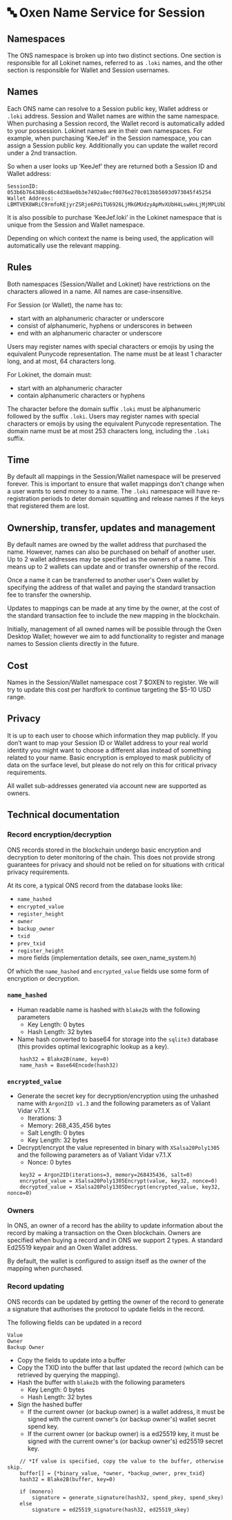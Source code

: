 # 🔤 Oxen Name Service for Session

## Namespaces

The ONS namespace is broken up into two distinct sections. One section is responsible for all Lokinet names, referred to as `.loki` names, and the other section is responsible for Wallet and Session usernames.

## Names

Each ONS name can resolve to a Session public key, Wallet address or `.loki` address. Session and Wallet names are within the same namespace. When purchasing a Session record, the Wallet record is automatically added to your possession. Lokinet names are in their own namespaces. For example, when purchasing ‘KeeJef’ in the Session namespace, you can assign a Session public key. Additionally you can update the wallet record under a 2nd transaction.

So when a user looks up ‘KeeJef’ they are returned both a Session ID and Wallet address:

```text
SessionID: 053b6b764388cd6c4d38ae0b3e7492a8ecf0076e270c013bb5693d973045f45254 
Wallet Address: LBMTVEK8WRiC9rmfoKEjyrZSRje6PdiTU6926LjMkGMUdzyApMvXUbH4LswHnLjMjMPLUbDKiL3RCRQe5XFiobWb8jQrApR
```

It is also possible to purchase ‘KeeJef.loki’ in the Lokinet namespace that is unique from the Session and Wallet namespace.

Depending on which context the name is being used, the application will automatically use the relevant mapping.

## Rules

Both namespaces \(Session/Wallet and Lokinet\) have restrictions on the characters allowed in a name. All names are case-insensitive.

For Session \(or Wallet\), the name has to:

* start with an alphanumeric character or underscore
* consist of alphanumeric, hyphens or underscores in between 
* end with an alphanumeric character or underscore 

Users may register names with special characters or emojis by using the equivalent Punycode representation. The name must be at least 1 character long, and at most, 64 characters long.

For Lokinet, the domain must:

* start with an alphanumeric character
* contain alphanumeric characters or hyphens

The character before the domain suffix `.loki` must be alphanumeric followed by the suffix `.loki`. Users may register names with special characters or emojis by using the equivalent Punycode representation. The domain name must be at most 253 characters long, including the `.loki` suffix.

## Time

By default all mappings in the Session/Wallet namespace will be preserved forever. This is important to ensure that wallet mappings don't change when a user wants to send money to a name. The `.loki` namespace will have re-registration periods to deter domain squatting and release names if the keys that registered them are lost.

## Ownership, transfer, updates and management

By default names are owned by the wallet address that purchased the name. However, names can also be purchased on behalf of another user. Up to 2 wallet addresses may be specified as the owners of a name. This means up to 2 wallets can update and or transfer ownership of the record.

Once a name it can be transferred to another user's Oxen wallet by specifying the address of that wallet and paying the standard transaction fee to transfer the ownership.

Updates to mappings can be made at any time by the owner, at the cost of the standard transaction fee to include the new mapping in the blockchain.

Initially, management of all owned names will be possible through the Oxen Desktop Wallet; however we aim to add functionality to register and manage names to Session clients directly in the future.

## Cost

Names in the Session/Wallet namespace cost 7 $OXEN to register. We will try to update this cost per hardfork to continue targeting the $5-10 USD range.

## Privacy

It is up to each user to choose which information they map publicly. If you don’t want to map your Session ID or Wallet address to your real world identity you might want to choose a different alias instead of something related to your name. Basic encryption is employed to mask publicity of data on the surface level, but please do not rely on this for critical privacy requirements. 

All wallet sub-addresses generated via account new are supported as owners.

## Technical documentation

### Record encryption/decryption

ONS records stored in the blockchain undergo basic encryption and decryption to deter monitoring of the chain. This does not provide strong guarantees for privacy and should not be relied on for situations with critical privacy requirements.

At its core, a typical ONS record from the database looks like:

* `name_hashed`
* `encrypted_value`
* `register_height`
* `owner`
* `backup_owner`
* `txid`
* `prev_txid`
* `register_height`
* more fields \(implementation details, see oxen\_name\_system.h\)

Of which the `name_hashed` and `encrypted_value` fields use some form of encryption or decryption.

### `name_hashed`

* Human readable name is hashed with `blake2b` with the following parameters
  * Key Length: 0 bytes
  * Hash Length: 32 bytes
* Name hash converted to base64 for storage into the `sqlite3` database \(this provides optimal lexicographic lookup as a key\).

```text
    hash32 = Blake2B(name, key=0)
    name_hash = Base64Encode(hash32)
```

### `encrypted_value`

* Generate the secret key for decryption/encryption using the unhashed name with `Argon2ID v1.3` and the following parameters as of Valiant Vidar v7.1.X
  * Iterations: 3
  * Memory: 268\_435\_456 bytes
  * Salt Length: 0 bytes
  * Key Length: 32 bytes
* Decrypt/encrypt the value represented in binary with `XSalsa20Poly1305` and the following parameters as of Valiant Vidar v7.1.X
  * Nonce: 0 bytes

```text
    key32 = Argon2ID(iterations=3, memory=268435436, salt=0)
    encrypted_value = XSalsa20Poly1305Encrypt(value, key32, nonce=0)
    decrypted_value = XSalsa20Poly1305Decrypt(encrypted_value, key32, nonce=0)
```

### Owners

In ONS, an owner of a record has the ability to update information about the record by making a transaction on the Oxen blockchain. Owners are specified when buying a record and in ONS we support 2 types. A standard Ed25519 keypair and an Oxen Wallet address.

By default, the wallet is configured to assign itself as the owner of the mapping when purchased.

### Record updating

ONS records can be updated by getting the owner of the record to generate a signature that authorises the protocol to update fields in the record.

The following fields can be updated in a record

```text
Value
Owner
Backup Owner
```

* Copy the fields to update into a buffer
* Copy the TXID into the buffer that last updated the record \(which can be retrieved by querying the mapping\).
* Hash the buffer with `blake2b` with the following parameters
  * Key Length: 0 bytes
  * Hash Length: 32 bytes
* Sign the hashed buffer
  * If the current owner \(or backup owner\) is a wallet address, it must be signed with the current owner's \(or backup owner's\) wallet secret spend key.
  * If the current owner \(or backup owner\) is a ed25519 key, it must be signed with the current owner's \(or backup owner's\) ed25519 secret key.

```text
    // *If value is specified, copy the value to the buffer, otherwise skip.
    buffer[] = {*binary_value, *owner, *backup_owner, prev_txid}
    hash32 = Blake2B(buffer, key=0)

    if (monero)
        signature = generate_signature(hash32, spend_pkey, spend_skey)
    else
        signature = ed25519_signature(hash32, ed25519_skey)
```

